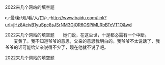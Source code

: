 2022来几个网站的填空题

👉最/新/观/看/入/口/👉http://www.baidu.com/link?url=jHz8AcivB1yuSpc8sJSrNM3GjOR6OSPiMLRbBTcVT1O&wd

2022来几个网站的填空题　　她们说，在这尘世，十足都必需有一个中断。
　　麦黄了。我不知道爷爷的意思，父亲的意思我明白的。我爷爷不太说话了，我爷爷的话可能给父亲说得不少了，现在他就不说了吧。


2022来几个网站的填空题
